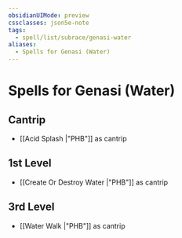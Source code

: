 ```yaml
---
obsidianUIMode: preview
cssclasses: json5e-note
tags:
  - spell/list/subrace/genasi-water
aliases:
  - Spells for Genasi (Water)
---
```

# Spells for Genasi (Water)

## Cantrip

- [[Acid Splash \|"PHB"]] as cantrip

## 1st Level

- [[Create Or Destroy Water \|"PHB"]] as cantrip

## 3rd Level

- [[Water Walk \|"PHB"]] as cantrip
